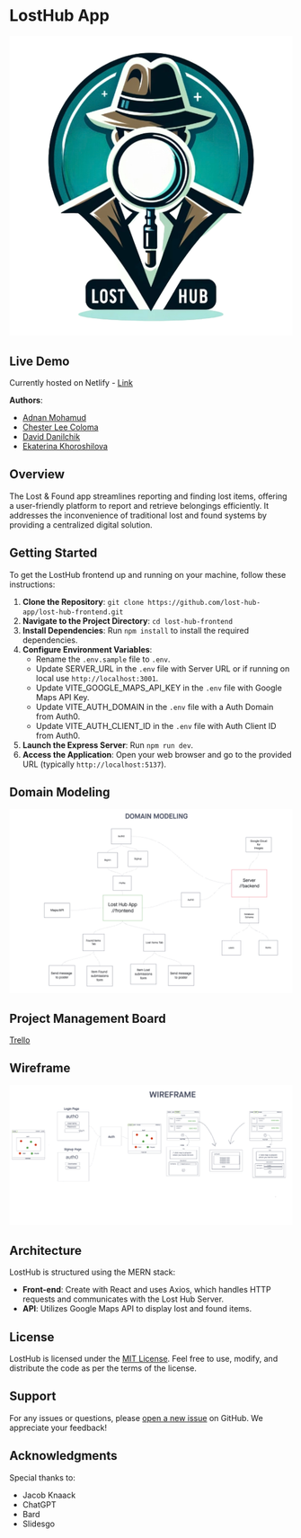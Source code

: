 # LostHub App

![Lost Hub Logo](./assets/lost-hub-logo.png)

## Live Demo
Currently hosted on Netlify - <a href="https://lost-hub-app.netlify.app/">Link</a>

**Authors**:

- [Adnan Mohamud](https://github.com/adnanm123)
- [Chester Lee Coloma](https://github.com/cleecoloma)
- [David Danilchik](https://github.com/Arkuris)
- [Ekaterina Khoroshilova](https://github.com/KatKho)

## Overview

The Lost & Found app streamlines reporting and finding lost items, offering a user-friendly platform to report and retrieve belongings efficiently. It addresses the inconvenience of traditional lost and found systems by providing a centralized digital solution.

## Getting Started

To get the LostHub frontend up and running on your machine, follow these instructions:

1. **Clone the Repository**: `git clone https://github.com/lost-hub-app/lost-hub-frontend.git`
2. **Navigate to the Project Directory**: `cd lost-hub-frontend`
3. **Install Dependencies**: Run `npm install` to install the required dependencies.
4. **Configure Environment Variables**:
   - Rename the `.env.sample` file to `.env`.
   - Update SERVER_URL in the `.env` file with Server URL or if running on local use `http://localhost:3001`.
   - Update VITE_GOOGLE_MAPS_API_KEY in the `.env` file with Google Maps API Key.
   - Update VITE_AUTH_DOMAIN in the `.env` file with a Auth Domain from Auth0.
   - Update VITE_AUTH_CLIENT_ID in the `.env` file with Auth Client ID from Auth0.
6. **Launch the Express Server**: Run `npm run dev`.
7. **Access the Application**: Open your web browser and go to the provided URL (typically `http://localhost:5137`).

## Domain Modeling
![Domain Modeling](./assets/domain-modeling.png)

## Project Management Board

[Trello](https://trello.com/b/K503Pxff/losthub)

## Wireframe

![Wireframe](./assets/wireframe.png)

## Architecture

LostHub is structured using the MERN stack:

- **Front-end**: Create with React and uses Axios, which handles HTTP requests and communicates with the Lost Hub Server.
- **API**: Utilizes Google Maps API to display lost and found items.

## License

LostHub is licensed under the [MIT License](./LICENSE). Feel free to use, modify, and distribute the code as per the terms of the license.

## Support

For any issues or questions, please [open a new issue](https://github.com/lost-hub-app/lost-hub-frontend/issues) on GitHub. We appreciate your feedback!

## Acknowledgments

Special thanks to:

- Jacob Knaack
- ChatGPT
- Bard
- Slidesgo
